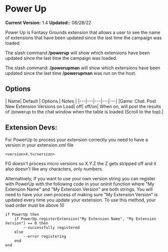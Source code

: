 # Power Up

**Current Version:** 1.4
**Updated::** 08/28/22

Power Up is Fantasy Grounds extension that allows a user to see the name of extensions that have been updated since the last time the campaign was loaded.

The slash command <b>/powerup</b> will show which extensions have been updated since the last time the campaign was loaded.

The slash command: <b>/powerupman</b> will show which extensions have been updated since the last time <b>/powerupman</b> was run on the host.
## Options

| Name| Default | Options | Notes | 
|---|---|---|---|---| 
|Game: Chat: Post New Extension Versions on Load| off| off/on| When on, will post the results of /powerup to the chat window when the table is loaded (Scroll to the top).| 

## Extension Devs:

For PowerUp to process your extension correctly you need to have a version in your extension.xml file

`<version>X.Y</version>`

FG doesn't process micro versions so X.Y.Z the Z gets stripped off and it also doesn't like any characters, only numbers.

Alternatively, If you want to use your own version string you can register with PowerUp with the following code in your onInit function where "My Extension Name" and "My Extension Version" are both strings. You will need to have your own process of making sure "My Extension Version" is updated every time you update your extension. To use this method, your load order must be above 10

```
if PowerUp then
	if PowerUp.registerExtension("My Extension Name", "My Extension Version") == 0 then
        --successfully registered
    else
        --error registering
    end
end
```
